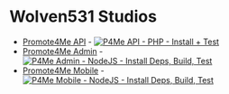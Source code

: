 # Wolven531 Studios

* [Promote4Me API](https://github.com/Wolven531-Studios/promote4me-api) - [![P4Me API - PHP - Install + Test](https://github.com/Wolven531-Studios/promote4me-api/actions/workflows/php-install-test.yml/badge.svg)](https://github.com/Wolven531-Studios/promote4me-api/actions/workflows/php-install-test.yml)
* [Promote4Me Admin](https://github.com/Wolven531-Studios/promote4me-admin) - [![P4Me Admin - NodeJS - Install Deps, Build, Test](https://github.com/Wolven531-Studios/promote4me-admin/actions/workflows/node.js.yml/badge.svg)](https://github.com/Wolven531-Studios/promote4me-admin/actions/workflows/node.js.yml)
* [Promote4Me Mobile](https://github.com/Wolven531-Studios/promote4me-mobile) - [![P4Me Mobile - NodeJS - Install Deps, Build, Test](https://github.com/Wolven531-Studios/promote4me-mobile/actions/workflows/node.js.yml/badge.svg)](https://github.com/Wolven531-Studios/promote4me-mobile/actions/workflows/node.js.yml)
